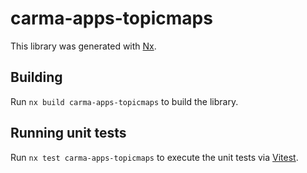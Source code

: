 # carma-apps-topicmaps

This library was generated with [Nx](https://nx.dev).

## Building

Run `nx build carma-apps-topicmaps` to build the library.

## Running unit tests

Run `nx test carma-apps-topicmaps` to execute the unit tests via [Vitest](https://vitest.dev/).
